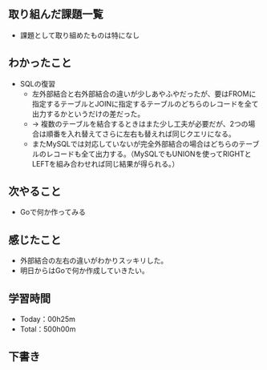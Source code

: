 ## 取り組んだ課題一覧
- 課題として取り組めたものは特になし
 
## わかったこと
- SQLの復習
  -  左外部結合と右外部結合の違いが少しあやふやだったが、要はFROMに指定するテーブルとJOINに指定するテーブルのどちらのレコードを全て出力するかというだけの差だった。
  -  → 複数のテーブルを結合するときはまた少し工夫が必要だが、2つの場合は順番を入れ替えてさらに左右も替えれば同じクエリになる。
  -  またMySQLでは対応していないが完全外部結合の場合はどちらのテーブルのレコードも全て出力する。（MySQLでもUNIONを使ってRIGHTとLEFTを組み合わせれば同じ結果が得られる。）

## 次やること
- Goで何か作ってみる

## 感じたこと
- 外部結合の左右の違いがわかりスッキリした。
- 明日からはGoで何か作成していきたい。

## 学習時間
- Today：00h25m
- Total：500h00m

## 下書き
